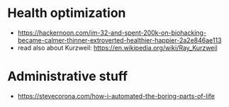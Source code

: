 # Health optimization
- https://hackernoon.com/im-32-and-spent-200k-on-biohacking-became-calmer-thinner-extroverted-healthier-happier-2a2e846ae113
- read also about Kurzweil: https://en.wikipedia.org/wiki/Ray_Kurzweil

# Administrative stuff
- https://stevecorona.com/how-i-automated-the-boring-parts-of-life